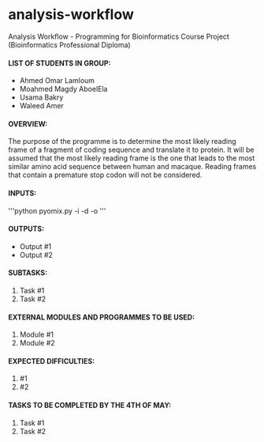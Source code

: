 # analysis-workflow
Analysis Workflow - Programming for Bioinformatics Course Project (Bioinformatics Professional Diploma)

#### LIST OF STUDENTS IN GROUP:
- Ahmed Omar Lamloum
- Moahmed Magdy AboelEla
- Usama Bakry
- Waleed Amer

#### OVERVIEW:
The purpose of the programme is to determine the most likely reading frame of a fragment of coding sequence and translate it to protein. It will be assumed that the most likely reading frame is the one that leads to the most similar amino acid sequence between human and macaque. Reading frames that contain a premature stop codon will not be considered.

#### INPUTS:
'''python pyomix.py -i <swiss-prot ids file dir> -d <database fasta file> -o ''' 

#### OUTPUTS:
- Output #1
- Output #2

#### SUBTASKS:
1. Task #1
2. Task #2

#### EXTERNAL MODULES AND PROGRAMMES TO BE USED:
1. Module #1
2. Module #2

#### EXPECTED DIFFICULTIES:
1. #1
2. #2

#### TASKS TO BE COMPLETED BY THE 4TH OF MAY:
1. Task #1
2. Task #2 
